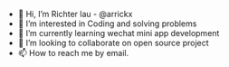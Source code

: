 - 👋 Hi, I’m Richter lau - @arrickx
- 👀 I’m interested in Coding and solving problems
- 🌱 I’m currently learning wechat mini app development
- 💞️ I’m looking to collaborate on open source project
- 📫 How to reach me by email.

<!---
arrickx/arrickx is a ✨ special ✨ repository because its `README.md` (this file) appears on your GitHub profile.
You can click the Preview link to take a look at your changes.
--->
